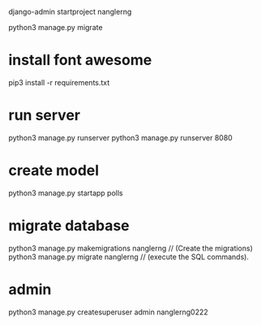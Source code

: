 django-admin startproject nanglerng

python3 manage.py migrate

# install font awesome
pip3 install -r requirements.txt

# run server
python3 manage.py runserver
python3 manage.py runserver 8080

# create model
python3 manage.py startapp polls


# migrate database
python3 manage.py makemigrations nanglerng      // (Create the migrations)
python3 manage.py migrate nanglerng             // (execute the SQL commands). 


# admin 
python3 manage.py createsuperuser
admin
nanglerng0222
